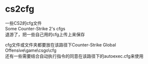 # cs2cfg
一些CS2的cfg文件  
Some Counter-Strike 2's cfgs  
退游了，把一些自己用的cfg上传上来保存  

cfg文件或文件夹都要放在该路径下Counter-Strike Global Offensive\game\csgo\cfg  
还有一些需要结合自动执行指令的同意在该路径下的autoexec.cfg来使用
